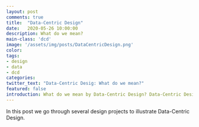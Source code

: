 ```yaml
---
layout: post
comments: true
title:  "Data-Centric Design"
date:   2020-05-26 10:00:00
description: What do we mean?
main-class: 'dcd'
image: '/assets/img/posts/DataCentricDesign.png'
color:
tags:
- design
- data
- dcd
categories:
twitter_text: "Data-Centric Desig: What do we mean?"
featured: false
introduction: What do we mean by Data-Centric Design? Data-Centric Design is an approach to engage with data throughout the design process. In this context, data comes from machine's inputs (e.g. the IoT), designer's observations (e.g. notes during a user experiment) or people's voice (e.g. reviews or tweets on the web). All these forms of data are strongly connected to time, a key element to intertwine them in the design process. We distinguish data as a tool to design (e.g. helping us understand a design context or evaluate design solutions) from data as a design material (e.g. powering an AI driven product).
---
```


In this post we go through several design projects to illustrate Data-Centric Design.

